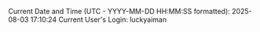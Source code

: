 Current Date and Time (UTC - YYYY-MM-DD HH:MM:SS formatted): 2025-08-03 17:10:24
Current User's Login: luckyaiman
